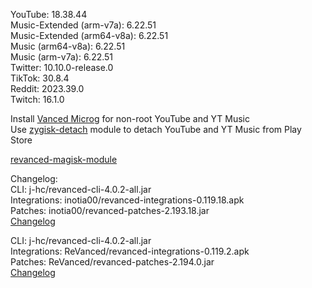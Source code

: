 YouTube: 18.38.44  
Music-Extended (arm-v7a): 6.22.51  
Music-Extended (arm64-v8a): 6.22.51  
Music (arm64-v8a): 6.22.51  
Music (arm-v7a): 6.22.51  
Twitter: 10.10.0-release.0  
TikTok: 30.8.4  
Reddit: 2023.39.0  
Twitch: 16.1.0  

Install [Vanced Microg](https://github.com/TeamVanced/VancedMicroG/releases) for non-root YouTube and YT Music  
Use [zygisk-detach](https://github.com/j-hc/zygisk-detach) module to detach YouTube and YT Music from Play Store  

[revanced-magisk-module](https://github.com/j-hc/revanced-magisk-module)  

Changelog:  
CLI: j-hc/revanced-cli-4.0.2-all.jar  
Integrations: inotia00/revanced-integrations-0.119.18.apk  
Patches: inotia00/revanced-patches-2.193.18.jar  
[Changelog](https://github.com/inotia00/revanced-patches/releases/tag/v2.193.18)

CLI: j-hc/revanced-cli-4.0.2-all.jar  
Integrations: ReVanced/revanced-integrations-0.119.2.apk  
Patches: ReVanced/revanced-patches-2.194.0.jar  
[Changelog](https://github.com/ReVanced/revanced-patches/releases/tag/v2.194.0)  
